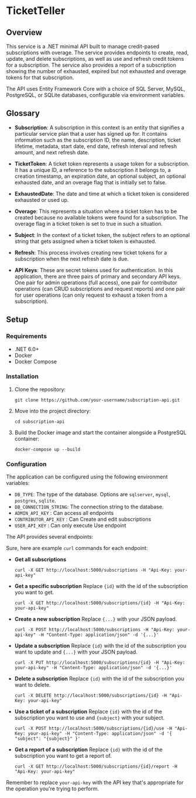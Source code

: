 ﻿# TicketTeller

## Overview

This service is a .NET minimal API built to manage credit-pased subscriptions with overage.
The service provides endpoints to create, read, update, and delete subscriptions, as well as use and refresh credit tokens for a subscription.
The service also provides a report of a subscription showing the number of exhausted, expired but not exhausted and overage tokens for that subscription.

The API uses Entity Framework Core with a choice of SQL Server, MySQL, PostgreSQL, or SQLite databases, configurable via environment variables.

## Glossary

- **Subscription**: A subscription in this context is an entity that signifies a particular service plan that a user has signed up for. It contains information such as the subscription ID, the name, description, ticket lifetime, metadata, start date, end date, refresh interval and refresh amount, and next refresh date.

- **TicketToken**: A ticket token represents a usage token for a subscription. It has a unique ID, a reference to the subscription it belongs to, a creation timestamp, an expiration date, an optional subject, an optional exhausted date, and an overage flag that is initially set to false.

- **ExhaustedDate**: The date and time at which a ticket token is considered exhausted or used up.

- **Overage**: This represents a situation where a ticket token has to be created because no available tokens were found for a subscription. The overage flag in a ticket token is set to true in such a situation.

- **Subject**: In the context of a ticket token, the subject refers to an optional string that gets assigned when a ticket token is exhausted.

- **Refresh**: This process involves creating new ticket tokens for a subscription when the next refresh date is due.

- **API Keys**: These are secret tokens used for authentication. In this application, there are three pairs of primary and secondary API keys. One pair for admin operations (full access), one pair for contributor operations (can CRUD subscriptions and request reports) and one pair for user operations (can only request to exhaust a token from a subscription).

## Setup

### Requirements
- .NET 6.0+
- Docker
- Docker Compose

### Installation

1. Clone the repository:
   ```
   git clone https://github.com/your-username/subscription-api.git
   ```
2. Move into the project directory:
   ```
   cd subscription-api
   ```
3. Build the Docker image and start the container alongside a PostgreSQL container:
   ```
   docker-compose up --build
   ```

### Configuration

The application can be configured using the following environment variables:

- `DB_TYPE`: The type of the database. Options are `sqlserver`, `mysql`, `postgres`, `sqlite`.
- `DB_CONNECTION_STRING`: The connection string to the database.
- `ADMIN_API_KEY` : Can access all endpoints 
- `CONTRIBUTOR_API_KEY` : Can Create and edit subscriptions
- `USER_API_KEY` : Can only execute Use endpoint

The API provides several endpoints:

Sure, here are example `curl` commands for each endpoint:

- **Get all subscriptions**
  ```
  curl -X GET http://localhost:5000/subscriptions -H "Api-Key: your-api-key"
  ```

- **Get a specific subscription**
  Replace `{id}` with the id of the subscription you want to get.
  ```
  curl -X GET http://localhost:5000/subscriptions/{id} -H "Api-Key: your-api-key"
  ```

- **Create a new subscription**
  Replace `{...}` with your JSON payload.
  ```
  curl -X POST http://localhost:5000/subscriptions -H "Api-Key: your-api-key" -H "Content-Type: application/json" -d '{...}'
  ```

- **Update a subscription**
  Replace `{id}` with the id of the subscription you want to update and `{...}` with your JSON payload.
  ```
  curl -X PUT http://localhost:5000/subscriptions/{id} -H "Api-Key: your-api-key" -H "Content-Type: application/json" -d '{...}'
  ```

- **Delete a subscription**
  Replace `{id}` with the id of the subscription you want to delete.
  ```
  curl -X DELETE http://localhost:5000/subscriptions/{id} -H "Api-Key: your-api-key"
  ```

- **Use a ticket of a subscription**
  Replace `{id}` with the id of the subscription you want to use and `{subject}` with your subject.
  ```
  curl -X POST http://localhost:5000/subscriptions/{id}/use -H "Api-Key: your-api-key" -H "Content-Type: application/json" -d '{ "subject": "{subject}" }'
  ```

- **Get a report of a subscription**
  Replace `{id}` with the id of the subscription you want to get a report of.
  ```
  curl -X GET http://localhost:5000/subscriptions/{id}/report -H "Api-Key: your-api-key"
  ```

Remember to replace `your-api-key` with the API key that's appropriate for the operation you're trying to perform.